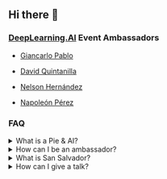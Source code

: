 ## Hi there 👋

### [DeepLearning.AI](https://www.deeplearning.ai/) Event Ambassadors

- [Giancarlo Pablo](https://github.com/gpablo6)

- [David Quintanilla](https://github.com/davequinta)

- [Nelson Hernández](https://github.com/nelsondev19)

- [Napoleón Pérez](https://github.com/napo178)

### FAQ

<details>
<summary>What is a Pie & AI?</summary>

Pie & AI is a series from [DeepLearning.AI](https://www.deeplearning.ai/). AI meetings hosted independently by the [global AI community](https://www.deeplearning.ai/events/). Events typically include conversations with world leaders, thought-provoking discussions, networking opportunities with your fellow learners, hands-on project practice, and cakes (or other desserts of your choice).

</details>

<details>
<summary>How can I be an ambassador?</summary>

The requirements are that you like to teach or organize AI
events, click here to
[apply now](https://www.deeplearning.ai/ambassador/).
</a>

</details>

<details>
<summary>What is San Salvador?</summary>
San Salvador is the capital of the country El Salvador, the Pie & AI are events in every city in the world.
</details>

<details>
<summary>How can I give a talk?</summary>
You can send us an email *pieaisv@gmail.com* or you can also write to the ambassadors personally on Twitter.
</details>
